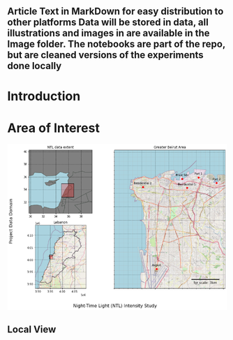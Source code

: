 Article Text in MarkDown for easy distribution to other platforms
Data will be stored in data, all illustrations and images in are available in the Image folder.
The notebooks are part of the repo, but are cleaned versions of the experiments done locally
---

<h1> Introduction </h1>

<h1> Area of Interest </h1>



![Map of the Area of Interest](Figures/F1_map1.png?raw=true "Title")


<h2> Local View </h2>


